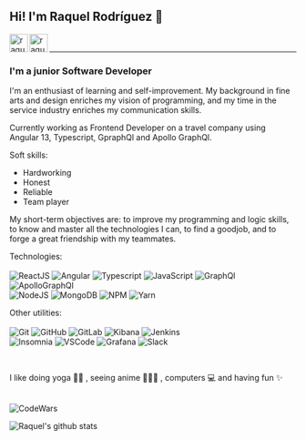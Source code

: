 
## Hi! I'm Raquel Rodríguez 🌼 

[<img align='left' alt=' raquelrodriguez | LinkedIn' width='32px' src='https://iconmonstr.com/wp-content/g/gd/makefg.php?i=../releases/preview/2012/png/iconmonstr-linkedin-3.png&r=0&g=0&b=0'/>][linkedin]
[<img align='left' alt=' raquelrodriguez | Gmail' width='32px' src='https://cdns.iconmonstr.com/wp-content/releases/preview/2018/240/iconmonstr-gmail-1.png' />][Gmail]


<br/><hr>

### I'm a junior Software Developer
I'm an enthusiast of learning and self-improvement. My background in fine arts and design enriches my vision of programming, and my time in the service industry enriches my communication skills.

Currently working as Frontend Developer on a travel company using Angular 13, Typescript, GpraphQl and Apollo GraphQl.


Soft skills:
* Hardworking 
* Honest 
* Reliable 
* Team player

My short-term objectives are: to improve my programming and logic skills, to know and master all the technologies I can, to find a goodjob, and to forge a great friendship with my teammates.

Technologies:
<br/>
<br/>
<img alt='ReactJS' src='https://img.shields.io/badge/-ReactJS-51CBF2?style=flat&logo=react&logoColor=white' />
<img alt='Angular' src='https://img.shields.io/badge/Angular-DD0031?style=flat&logo=angular&logoColor=white' />
<img alt='Typescript' src='https://img.shields.io/badge/TypeScript-007ACC?style=flat&logo=typescript&logoColor=white' />
<img alt='JavaScript' src='https://img.shields.io/badge/-Javascript-F7DF1E?logo=javascript&logoColor=white&style=plastic' />
<img alt='GraphQl' src='https://img.shields.io/badge/GraphQl-E10098?style=flat&logo=graphql&logoColor=white' />
<img alt='ApolloGraphQl' src='https://img.shields.io/badge/Apollo%20GraphQL-311C87?&style=flat=Apollo%20GraphQL&logoColor=white' />
<br/>
<img alt='NodeJS' src='https://img.shields.io/badge/-NodeJs-339933?logo=Nodejs&logoColor=white&style=plastic' />
<img alt='MongoDB' src='http://img.shields.io/badge/-MongoDB-47A248?style=flat&logo=mongodb&logoColor=white&style=plastic' />
<img alt='NPM' src='https://img.shields.io/badge/-NPM-CB3837?style=flat&logo=npm&logoColor=white&style=plastic' />
<img alt='Yarn' src='https://img.shields.io/badge/Yarn-2C8EBB?style=flat&logo=yarn&logoColor=white' />

Other utilities:
<br/>
<br/>
<img alt='Git' src='https://img.shields.io/badge/-Git-F05032?logo=git&logoColor=white&style=plastic' />
<img alt='GitHub' src='https://img.shields.io/badge/-Github-181717?style=flat&logo=github&logoColor=white&style=plastic' />
<img alt='GitLab' src='https://img.shields.io/badge/GitLab-330F63?style=flat&logo=gitlab&logoColor=white' />
<img alt='Kibana' src='https://img.shields.io/badge/Kibana-005571?style=flat&logo=Kibana&logoColor=white' />
<img alt='Jenkins' src='https://img.shields.io/badge/-Slack-4A154B?style=flat&logo=slack&logoColor=white&style=plastic' />
<br/>
<img alt='Insomnia' src='https://img.shields.io/badge/Insomnia-5849be?style=flat&logo=Insomnia&logoColor=white' />
<img alt='VSCode' src='https://img.shields.io/badge/-VSCode-007ACC?style=flat&logo=visual-studio-code&logoColor=white&style=plastic' />
<img alt='Grafana' src='https://img.shields.io/badge/Grafana-F2F4F9?style=flat&logo=grafana&logoColor=orange&labelColor=F2F4F9' />
<img alt='Slack' src='https://img.shields.io/badge/-Slack-4A154B?style=flat&logo=slack&logoColor=white&style=plastic' />

<br/>

I like doing yoga 🧘‍♀️ , seeing anime 👩🏻‍💻 , computers 💻 and having fun ✨
<br/>
<br/>

<img alt='CodeWars' src='https://www.codewars.com/users/srtamaciel/badges/large' />


![Raquel's github stats](https://github-readme-stats.vercel.app/api?username=srtamaciel&theme=material-palenight&show_icons=true)  

[linkedin]: https://www.linkedin.com/in/raquel-rodriguez-diaz/
[Gmail]: mailto:srtademaciel@gmail.com



<!--
**srtamaciel/srtamaciel** is a ✨ _special_ ✨ repository because its `README.md` (this file) appears on your GitHub profile.

Here are some ideas to get you started:

- 🔭 I’m currently working on ...
- 🌱 I’m currently learning ...
- 👯 I’m looking to collaborate on ...
- 🤔 I’m looking for help with ...
- 💬 Ask me about ...
- 📫 How to reach me: ...
- 😄 Pronouns: ...
- ⚡ Fun fact: ...
-->
